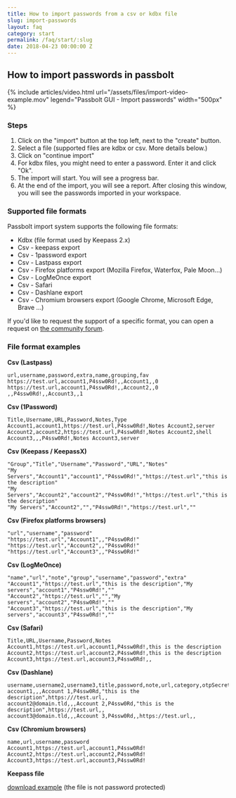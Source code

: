 ```yaml
---
title: How to import passwords from a csv or kdbx file
slug: import-passwords
layout: faq
category: start
permalink: /faq/start/:slug
date: 2018-04-23 00:00:00 Z
---
```


## How to import passwords in passbolt

{% include articles/video.html
    url="/assets/files/import-video-example.mov"
    legend="Passbolt GUI - Import passwords"
    width="500px"
%}

### Steps
1.  Click on the "import" button at the top left, next to the "create" button.
2.  Select a file (supported files are kdbx or csv. More details below.)
3.  Click on "continue import"
4.  For kdbx files, you might need to enter a password. Enter it and click "Ok".
5.  The import will start. You will see a progress bar.
6.  At the end of the import, you will see a report. After closing this window, you will see the passwords imported in your workspace.

### Supported file formats
Passbolt import system supports the following file formats:
*  Kdbx (file format used by Keepass 2.x)
*  Csv - keepass export
*  Csv - 1password export
*  Csv - Lastpass export
*  Csv - Firefox platforms export (Mozilla Firefox, Waterfox, Pale Moon...)
*  Csv - LogMeOnce export
*  Csv - Safari
*  Csv - Dashlane export
*  Csv - Chromium browsers export (Google Chrome, Microsoft Edge, Brave ...)

If you'd like to request the support of a specific format, you can open a request on [the community forum](https://community.passbolt.com/c/backlog).

### File format examples
**Csv (Lastpass)**
```
url,username,password,extra,name,grouping,fav
https://test.url,account1,P4ssw0Rd!,,Account1,,0
https://test.url,account1,P4ssw0Rd!,,Account2,,0
,,P4ssw0Rd!,,Account3,,1
```

**Csv (1Password)**
```
Title,Username,URL,Password,Notes,Type
Account1,account1,https://test.url,P4ssw0Rd!,Notes Account2,server
Account2,account2,https://test.url,P4ssw0Rd!,Notes Account2,shell
Account3,,,P4ssw0Rd!,Notes Account3,server
```

**Csv (Keepass / KeepassX)**
```
"Group","Title","Username","Password","URL","Notes"
"My Servers","Account1","account1","P4ssw0Rd!","https://test.url","this is the description"
"My Servers","Account2","account2","P4ssw0Rd!","https://test.url","this is the description"
"My Servers","Account2","","P4ssw0Rd!","https://test.url",""
```

**Csv (Firefox platforms browsers)**
```
"url","username","password"
"https://test.url","Account1",,"P4ssw0Rd!"
"https://test.url","Account2",,"P4ssw0Rd!"
"https://test.url","Account3",,"P4ssw0Rd!"
```

**Csv (LogMeOnce)**
```
"name","url","note","group","username","password","extra"
"Account1","https://test.url","this is the description","My servers","account1","P4ssw0Rd!",""
"Account2","https://test.url","","My servers","account2","P4ssw0Rd!",""
"Account3","https://test.url","this is the description","My servers","account3","P4ssw0Rd!",""
```

**Csv (Safari)**
```
Title,URL,Username,Password,Notes
Account1,https://test.url,account1,P4ssw0Rd!,this is the description
Account2,https://test.url,account2,P4ssw0Rd!,this is the description
Account3,https://test.url,account3,P4ssw0Rd!,,
```

**Csv (Dashlane)**
```
username,username2,username3,title,password,note,url,category,otpSecret
account1,,,Account 1,P4ssw0Rd,"this is the description",https:///test.url,,
account2@domain.tld,,,Account 2,P4ssw0Rd,"this is the description",https://test.url,,
account3@domain.tld,,,Account 3,P4ssw0Rd,,https://test.url,,
```

**Csv (Chromium browsers)**
```
name,url,username,password
Account1,https://test.url,account1,P4ssw0Rd!
Account2,https://test.url,account2,P4ssw0Rd!
Account3,https://test.url,account3,P4ssw0Rd!
```

**Keepass file**

[download example](/assets/files/keepass_file_example.kdbx) (the file is not password protected)

